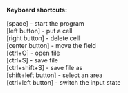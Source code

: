 **Keyboard shortcuts:** 


[space] - start the program</br>
[left button] - put a cell</br>
[right button] - delete cell</br>
[center button] - move the field</br>
[ctrl+O] - open file</br>
[ctrl+S] - save file</br>
[ctrl+shift+S] - save file as</br>
[shift+left button] - select an area</br>
[ctrl+left button] - switch the input state</br>

